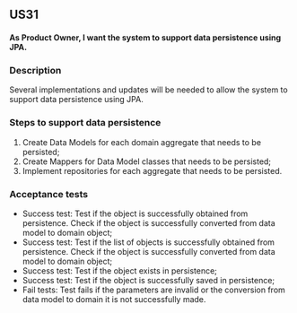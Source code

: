 ## US31
#### As Product Owner, I want the system to support data persistence using JPA.

### Description
Several implementations and updates will be needed to allow the system to support data persistence using JPA.

### Steps to support data persistence
1. Create Data Models for each domain aggregate that needs to be persisted;
2. Create Mappers for Data Model classes that needs to be persisted;
3. Implement repositories for each aggregate that needs to be persisted.

### Acceptance tests
- Success test: Test if the object is successfully obtained from persistence. Check if the object is successfully converted from data model to domain object;
- Success test: Test if the list of objects is successfully obtained from persistence. Check if the object is successfully converted from data model to domain object;
- Success test: Test if the object exists in persistence;
- Success test: Test if the object is successfully saved in persistence;
- Fail tests: Test fails if the parameters are invalid or the conversion from data model to domain it is not successfully made.

